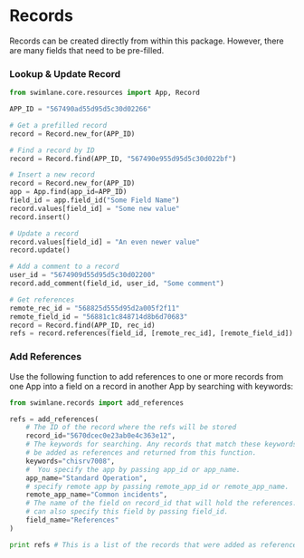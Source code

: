 # Records
Records can be created directly from within this package. However, there are many fields that need to be pre-filled.

### Lookup & Update Record
```python
from swimlane.core.resources import App, Record

APP_ID = "567490ad55d95d5c30d02266"

# Get a prefilled record
record = Record.new_for(APP_ID)

# Find a record by ID
record = Record.find(APP_ID, "567490e955d95d5c30d022bf")

# Insert a new record
record = Record.new_for(APP_ID)
app = App.find(app_id=APP_ID)
field_id = app.field_id("Some Field Name")
record.values[field_id] = "Some new value"
record.insert()

# Update a record
record.values[field_id] = "An even newer value"
record.update()

# Add a comment to a record
user_id = "5674909d55d95d5c30d02200"
record.add_comment(field_id, user_id, "Some comment")

# Get references
remote_rec_id = "568825d555d95d2a005f2f11"
remote_field_id = "56881c1c848714d8b6d70683"
record = Record.find(APP_ID, rec_id)
refs = record.references(field_id, [remote_rec_id], [remote_field_id])
```

### Add References
Use the following function to add references to one or more records from one App into a field on a record in another App by searching with keywords:

```python
from swimlane.records import add_references

refs = add_references(
    # The ID of the record where the refs will be stored
    record_id="5670dcec0e23ab0e4c363e12",
    # The keywords for searching. Any records that match these keywords will
    # be added as references and returned from this function.
    keywords="chisrv7008",
    #  You specify the app by passing app_id or app_name.
    app_name="Standard Operation",
    # specify remote app by passing remote_app_id or remote_app_name.
    remote_app_name="Common incidents",
    # The name of the field on record_id that will hold the references. You
    # can also specify this field by passing field_id.
    field_name="References"
)

print refs # This is a list of the records that were added as references.
```
